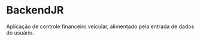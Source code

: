 # BackendJR
 Aplicação de controle financeiro veicular, alimentado pela entrada de dados do usuário.
